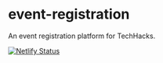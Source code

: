 # event-registration
An event registration platform for TechHacks.

[![Netlify Status](https://api.netlify.com/api/v1/badges/9b70f347-70af-4bb4-b205-e3688c385e7a/deploy-status)](https://app.netlify.com/sites/techhacks-events/deploys)
